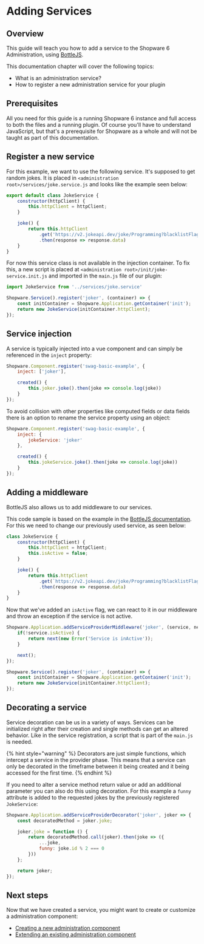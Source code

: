 # Adding Services

## Overview

This guide will teach you how to add a service to the Shopware 6 Administration, using [BottleJS](https://github.com/young-steveo/bottlejs).

This documentation chapter will cover the following topics:

* What is an administration service?
* How to register a new administration service for your plugin

## Prerequisites

All you need for this guide is a running Shopware 6 instance and full access to both the files and a running plugin. Of course you'll have to understand JavaScript, but that's a prerequisite for Shopware as a whole and will not be taught as part of this documentation.

## Register a new service

For this example, we want to use the following service. It's supposed to get random jokes. It is placed in `<administration root>/services/joke.service.js` and looks like the example seen below:

```javascript
export default class JokeService {
    constructor(httpClient) {
        this.httpClient = httpClient;
    }

    joke() {
        return this.httpClient
            .get('https://v2.jokeapi.dev/joke/Programming?blacklistFlags=nsfw,religious,political')
            .then(response => response.data)
    }
}
```

For now this service class is not available in the injection container. To fix this, a new script is placed at `<administration root>/init/joke-service.init.js` and imported in the `main.js` file of our plugin:

```javascript
import JokeService from '../services/joke.service'

Shopware.Service().register('joker', (container) => {
    const initContainer = Shopware.Application.getContainer('init');
    return new JokeService(initContainer.httpClient);
});
```

## Service injection

A service is typically injected into a vue component and can simply be referenced in the `inject` property:

```javascript
Shopware.Component.register('swag-basic-example', {
    inject: ['joker'],

    created() {
        this.joker.joke().then(joke => console.log(joke))
    }
});
```

To avoid collision with other properties like computed fields or data fields there is an option to rename the service property using an object:

```javascript
Shopware.Component.register('swag-basic-example', {
    inject: {
        jokeService: 'joker'
    },

    created() {
        this.jokeService.joke().then(joke => console.log(joke))
    }
});
```

## Adding a middleware

BottleJS also allows us to add middleware to our services.

This code sample is based on the example in the [BottleJS documentation](https://github.com/young-steveo/bottlejs#middlewarename-func). For this we need to change our previously used service, as seen below:

```javascript
class JokeService {
    constructor(httpClient) {
        this.httpClient = httpClient;
        this.isActive = false;
    }

    joke() {
        return this.httpClient
            .get(`https://v2.jokeapi.dev/joke/Programming?blacklistFlags=nsfw,religious,political`)
            .then(response => response.data)
    }
}
```

Now that we've added an `isActive` flag, we can react to it in our middleware and throw an exception if the service is not active.

```javascript
Shopware.Application.addServiceProviderMiddleware('joker', (service, next) => {
    if(!service.isActive) {
        return next(new Error('Service is inActive'));
    }

    next();
});

Shopware.Service().register('joker', (container) => {
    const initContainer = Shopware.Application.getContainer('init');
    return new JokeService(initContainer.httpClient);
});
```

## Decorating a service

Service decoration can be us in a variety of ways. Services can be initialized right after their creation and single methods can get an altered behavior. Like in the service registration, a script that is part of the `main.js` is needed.

{% hint style="warning" %}
Decorators are just simple functions, which intercept a service in the provider phase. This means that a service can only be decorated in the timeframe between it being created and it being accessed for the first time.
{% endhint %}

If you need to alter a service method return value or add an additional parameter you can also do this using decoration. For this example a `funny` attribute is added to the requested jokes by the previously registered `JokeService`:

```javascript
Shopware.Application.addServiceProviderDecorator('joker', joker => {
    const decoratedMethod = joker.joke;

    joker.joke = function () {
        return decoratedMethod.call(joker).then(joke => ({
            ...joke,
            funny: joke.id % 2 === 0
        }))
    };

    return joker;
});
```

## Next steps

Now that we have created a service, you might want to create or customize a administration component:

* [Creating a new administration component](add-custom-component.md)
* [Extending an existing administration component](customizing-components.md)

